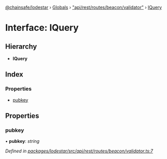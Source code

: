 [@chainsafe/lodestar](../README.md) › [Globals](../globals.md) › ["api/rest/routes/beacon/validator"](../modules/_api_rest_routes_beacon_validator_.md) › [IQuery](_api_rest_routes_beacon_validator_.iquery.md)

# Interface: IQuery

## Hierarchy

* **IQuery**

## Index

### Properties

* [pubkey](_api_rest_routes_beacon_validator_.iquery.md#pubkey)

## Properties

###  pubkey

• **pubkey**: *string*

*Defined in [packages/lodestar/src/api/rest/routes/beacon/validator.ts:7](https://github.com/ChainSafe/lodestar/blob/2084b4ac7/packages/lodestar/src/api/rest/routes/beacon/validator.ts#L7)*
